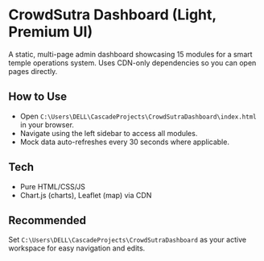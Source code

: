 # CrowdSutra Dashboard (Light, Premium UI)

A static, multi-page admin dashboard showcasing 15 modules for a smart temple operations system. Uses CDN-only dependencies so you can open pages directly.

## How to Use
- Open `C:\Users\DELL\CascadeProjects\CrowdSutraDashboard\index.html` in your browser.
- Navigate using the left sidebar to access all modules.
- Mock data auto-refreshes every 30 seconds where applicable.

## Tech
- Pure HTML/CSS/JS
- Chart.js (charts), Leaflet (map) via CDN

## Recommended
Set `C:\Users\DELL\CascadeProjects\CrowdSutraDashboard` as your active workspace for easy navigation and edits.
